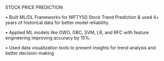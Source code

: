 STOCK PRICE PREDICTION

• Built ML/DL Frameworks for NIFTY50 Stock Trend Prediction & used 4+ years of historical data for better model reliability.

• Applied ML models like GWO, GBC, SVM, LR, and RFC with feature engineering improving accuracy by 15%.

• Used data visualization tools to present insights for trend analysis and better decision-making
